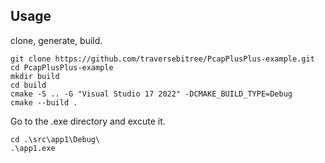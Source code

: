 <!--
 Copyright (c) 2023 xykong
 
 This software is released under the MIT License.
 https://opensource.org/licenses/MIT
-->

## Usage
clone, generate, build.
```shell
git clone https://github.com/traversebitree/PcapPlusPlus-example.git
cd PcapPlusPlus-example
mkdir build
cd build
cmake -S .. -G "Visual Studio 17 2022" -DCMAKE_BUILD_TYPE=Debug
cmake --build .
```
Go to the .exe directory and excute it.
```shell
cd .\src\app1\Debug\
.\app1.exe
```
